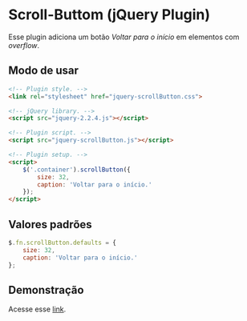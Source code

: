 # Scroll-Buttom (jQuery Plugin)

Esse plugin adiciona um botão *Voltar para o início* em elementos com *overflow*.

## Modo de usar

```html
<!-- Plugin style. -->
<link rel="stylesheet" href="jquery-scrollButton.css">

<!-- jQuery library. -->
<script src="jquery-2.2.4.js"></script>

<!-- Plugin script. -->
<script src="jquery-scrollButton.js"></script>

<!-- Plugin setup. -->
<script>
    $('.container').scrollButton({
        size: 32,
        caption: 'Voltar para o início.'
    });
</script>
```

## Valores padrões

```javascript
$.fn.scrollButton.defaults = {
    size: 32,
    caption: 'Voltar para o início.'
};
```

## Demonstração

Acesse esse [link](http://olegon.github.io/jquery-scrollbutton).
